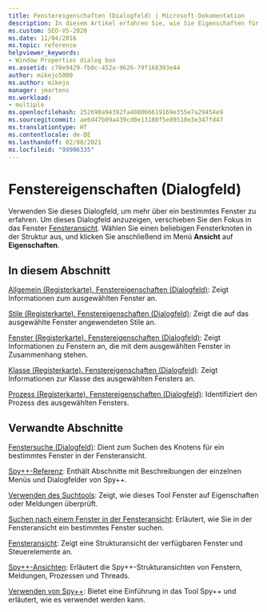 ```yaml
---
title: Fenstereigenschaften (Dialogfeld) | Microsoft-Dokumentation
description: In diesem Artikel erfahren Sie, wie Sie Eigenschaften für ein Fenster anzeigen, das in der Fensteransicht aufgeführt wird. Außerdem finden Sie hier Links zu anderen Artikeln, in denen die Eigenschaften dokumentiert werden.
ms.custom: SEO-VS-2020
ms.date: 11/04/2016
ms.topic: reference
helpviewer_keywords:
- Window Properties dialog box
ms.assetid: c70e9429-fb0c-452a-9626-79f168393e44
author: mikejo5000
ms.author: mikejo
manager: jmartens
ms.workload:
- multiple
ms.openlocfilehash: 252690a94392fa408066619169e355e7a29454e9
ms.sourcegitcommit: ae6d47b09a439cd0e13180f5e89510e3e347fd47
ms.translationtype: HT
ms.contentlocale: de-DE
ms.lasthandoff: 02/08/2021
ms.locfileid: "99906335"
---
```

# <a name="window-properties-dialog-box"></a>Fenstereigenschaften (Dialogfeld)
Verwenden Sie dieses Dialogfeld, um mehr über ein bestimmtes Fenster zu erfahren. Um dieses Dialogfeld anzuzeigen, verschieben Sie den Fokus in das Fenster [Fensteransicht](../debugger/windows-view.md). Wählen Sie einen beliebigen Fensterknoten in der Struktur aus, und klicken Sie anschließend im Menü **Ansicht** auf **Eigenschaften**.

## <a name="in-this-section"></a>In diesem Abschnitt
 [Allgemein (Registerkarte). Fenstereigenschaften (Dialogfeld)](../debugger/general-tab-window-properties-dialog-box.md): Zeigt Informationen zum ausgewählten Fenster an.

 [Stile (Registerkarte). Fenstereigenschaften (Dialogfeld)](../debugger/styles-tab-window-properties-dialog-box.md): Zeigt die auf das ausgewählte Fenster angewendeten Stile an.

 [Fenster (Registerkarte). Fenstereigenschaften (Dialogfeld)](../debugger/windows-tab-window-properties-dialog-box.md): Zeigt Informationen zu Fenstern an, die mit dem ausgewählten Fenster in Zusammenhang stehen.

 [Klasse (Registerkarte). Fenstereigenschaften (Dialogfeld)](../debugger/class-tab-window-properties-dialog-box.md): Zeigt Informationen zur Klasse des ausgewählten Fensters an.

 [Prozess (Registerkarte). Fenstereigenschaften (Dialogfeld)](../debugger/process-tab-window-properties-dialog-box.md): Identifiziert den Prozess des ausgewählten Fensters.

## <a name="related-sections"></a>Verwandte Abschnitte
 [Fenstersuche (Dialogfeld)](../debugger/window-search-dialog-box.md): Dient zum Suchen des Knotens für ein bestimmtes Fenster in der Fensteransicht.

 [Spy++-Referenz](../debugger/spy-increment-reference.md): Enthält Abschnitte mit Beschreibungen der einzelnen Menüs und Dialogfelder von Spy++.

 [Verwenden des Suchtools](../debugger/how-to-use-the-finder-tool.md): Zeigt, wie dieses Tool Fenster auf Eigenschaften oder Meldungen überprüft.

 [Suchen nach einem Fenster in der Fensteransicht](../debugger/how-to-search-for-a-window-in-windows-view.md): Erläutert, wie Sie in der Fensteransicht ein bestimmtes Fenster suchen.

 [Fensteransicht](../debugger/windows-view.md): Zeigt eine Strukturansicht der verfügbaren Fenster und Steuerelemente an.

 [Spy++-Ansichten](../debugger/spy-increment-views.md): Erläutert die Spy++-Strukturansichten von Fenstern, Meldungen, Prozessen und Threads.

 [Verwenden von Spy++](../debugger/using-spy-increment.md): Bietet eine Einführung in das Tool Spy++ und erläutert, wie es verwendet werden kann.